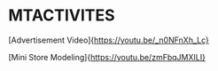 # MTACTIVITES

[Advertisement Video]{https://youtu.be/_n0NFnXh_Lc}

[Mini Store Modeling]{https://youtu.be/zmFbqJMXILI}


